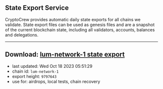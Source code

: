 ## State Export Service
CryptoCrew provides automatic daily state exports for all chains we validate. State export files can be used as genesis files and are a snapshot of the current blockchain state, including all validators, accounts, balances and delegations.

---
**Download: [lum-network-1 state export](https://dl.ccvalidators.com/SERVICE/lumnetwork/lum-network-1_export_9797643.json)**
---

- last updated: Wed Oct 18 2023 05:51:29
- chain id: `lum-network-1`
- export height: `9797643`
- use for: airdrops, local tests, chain recovery
